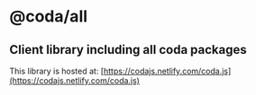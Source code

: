 # @coda/all
## Client library including all coda packages

This library is hosted at:
[https://codajs.netlify.com/coda.js](https://codajs.netlify.com/coda.js)
